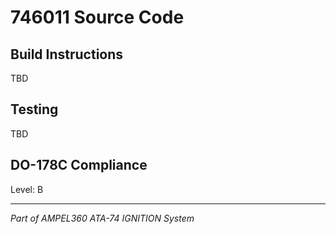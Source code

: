 # 746011 Source Code

## Build Instructions

TBD

## Testing

TBD

## DO-178C Compliance

Level: B

---

*Part of AMPEL360 ATA-74 IGNITION System*
